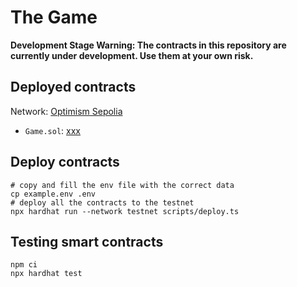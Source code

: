 # The Game

**Development Stage Warning: The contracts in this repository are currently under development. Use them at your own risk.**


## Deployed contracts

Network: [Optimism Sepolia](https://sepolia-optimism.etherscan.io/)

- `Game.sol`: [xxx](https://sepolia-optimism.etherscan.io/address/xxx)

## Deploy contracts

```shell
# copy and fill the env file with the correct data
cp example.env .env
# deploy all the contracts to the testnet
npx hardhat run --network testnet scripts/deploy.ts
```

## Testing smart contracts

```shell
npm ci
npx hardhat test
```
